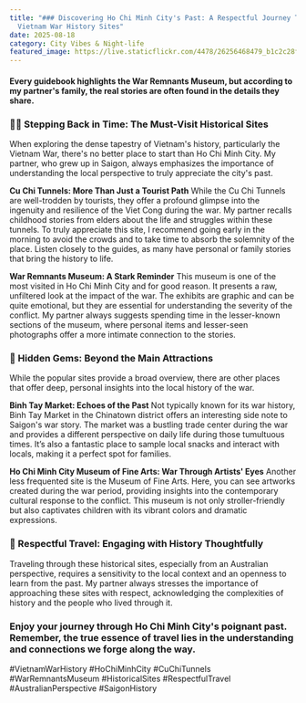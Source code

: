 ```yaml
---
title: "### Discovering Ho Chi Minh City's Past: A Respectful Journey Through
  Vietnam War History Sites"
date: 2025-08-18
category: City Vibes & Night-life
featured_image: https://live.staticflickr.com/4478/26256468479_b1c2c28f42.jpg
---
```


#### Every guidebook highlights the War Remnants Museum, but according to my partner's family, the real stories are often found in the details they share.

### 🕵️‍♂️ Stepping Back in Time: The Must-Visit Historical Sites

When exploring the dense tapestry of Vietnam's history, particularly the Vietnam War, there's no better place to start than Ho Chi Minh City. My partner, who grew up in Saigon, always emphasizes the importance of understanding the local perspective to truly appreciate the city's past.

**Cu Chi Tunnels: More Than Just a Tourist Path**
While the Cu Chi Tunnels are well-trodden by tourists, they offer a profound glimpse into the ingenuity and resilience of the Viet Cong during the war. My partner recalls childhood stories from elders about the life and struggles within these tunnels. To truly appreciate this site, I recommend going early in the morning to avoid the crowds and to take time to absorb the solemnity of the place. Listen closely to the guides, as many have personal or family stories that bring the history to life.

**War Remnants Museum: A Stark Reminder**
This museum is one of the most visited in Ho Chi Minh City and for good reason. It presents a raw, unfiltered look at the impact of the war. The exhibits are graphic and can be quite emotional, but they are essential for understanding the severity of the conflict. My partner always suggests spending time in the lesser-known sections of the museum, where personal items and lesser-seen photographs offer a more intimate connection to the stories.

### 🌾 Hidden Gems: Beyond the Main Attractions

While the popular sites provide a broad overview, there are other places that offer deep, personal insights into the local history of the war.

**Binh Tay Market: Echoes of the Past**
Not typically known for its war history, Binh Tay Market in the Chinatown district offers an interesting side note to Saigon's war story. The market was a bustling trade center during the war and provides a different perspective on daily life during those tumultuous times. It’s also a fantastic place to sample local snacks and interact with locals, making it a perfect spot for families.

**Ho Chi Minh City Museum of Fine Arts: War Through Artists' Eyes**
Another less frequented site is the Museum of Fine Arts. Here, you can see artworks created during the war period, providing insights into the contemporary cultural response to the conflict. This museum is not only stroller-friendly but also captivates children with its vibrant colors and dramatic expressions.

### 🌿 Respectful Travel: Engaging with History Thoughtfully

Traveling through these historical sites, especially from an Australian perspective, requires a sensitivity to the local context and an openness to learn from the past. My partner always stresses the importance of approaching these sites with respect, acknowledging the complexities of history and the people who lived through it.

### Enjoy your journey through Ho Chi Minh City's poignant past. Remember, the true essence of travel lies in the understanding and connections we forge along the way.

#VietnamWarHistory #HoChiMinhCity #CuChiTunnels #WarRemnantsMuseum #HistoricalSites #RespectfulTravel #AustralianPerspective #SaigonHistory